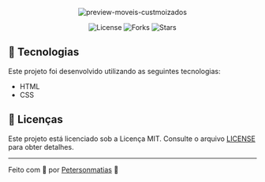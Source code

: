 <p align="center">
  <img alt="preview-moveis-custmoizados" src=".github/preview.png">
</p>

<p align="center">
  <img  src="https://img.shields.io/static/v1?label=license&message=MIT" alt="License">
  
  <img src="https://img.shields.io/github/forks/birobirobiro/lista-de-presenca?label=forks&message=MIT" alt="Forks">

  <img src="https://img.shields.io/github/stars/birobirobiro/lista-de-presenca?label=stars&message=MIT" alt="Stars">
</p>

## 🧪 Tecnologias


Este projeto foi desenvolvido utilizando as seguintes tecnologias:

- HTML
- CSS

## 📝 Licenças
Este projeto está licenciado sob a Licença MIT. Consulte o arquivo [LICENSE](LICENSE) para obter detalhes.

---

Feito com 💜 por [Petersonmatias](pmacielmatias@gmail.com) 👋
